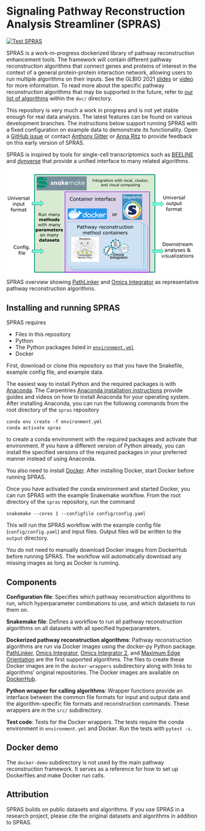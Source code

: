 # Signaling Pathway Reconstruction Analysis Streamliner (SPRAS)
[![Test SPRAS](https://github.com/Reed-CompBio/spras/actions/workflows/test-spras.yml/badge.svg)](https://github.com/Reed-CompBio/spras/actions/workflows/test-spras.yml)

SPRAS is a work-in-progress dockerized library of pathway reconstruction enhancement tools.
The framework will contain different pathway reconstruction algorithms that connect genes and proteins of interest in the context of a general protein-protein interaction network, allowing users to run multiple algorithms on their inputs.
See the GLBIO 2021 [slides](https://doi.org/10.6084/m9.figshare.14551476) or [video](https://www.youtube.com/watch?v=nU8EARwMqdM&list=PLmX8XnLr6zeHlqhhxDy4fA5o65Q6m76KX&index=19) for more information.
To read more about the specific pathway reconstruction algorithms that may be supported in the future, refer to [our list of algorithms](doc/) within the `doc/` directory.

This repository is very much a work in progress and is not yet stable enough for real data analysis.
The latest features can be found on various development branches.
The instructions below support running SPRAS with a fixed configuration on example data to demonstrate its functionality.
Open a [GitHub issue](https://github.com/Reed-CompBio/spras/issues) or contact [Anthony Gitter](https://www.biostat.wisc.edu/~gitter/) or [Anna Ritz](https://www.reed.edu/biology/ritz/) to provide feedback on this early version of SPRAS.

SPRAS is inspired by tools for single-cell transcriptomics such as [BEELINE](https://github.com/Murali-group/Beeline) and [dynverse](https://github.com/dynverse) that provide a unified interface to many related algorithms.

![SPRAS overview](doc/spras-overview.png)  
SPRAS overview showing [PathLinker](https://github.com/Murali-group/PathLinker) and [Omics Integrator](https://github.com/fraenkel-lab/OmicsIntegrator) as representative pathway reconstruction algorithms.

## Installing and running SPRAS
SPRAS requires
- Files in this repository
- Python
- The Python packages listed in [`environment.yml`](environment.yml)
- Docker

First, download or clone this repository so that you have the Snakefile, example config file, and example data.

The easiest way to install Python and the required packages is with [Anaconda](https://www.anaconda.com/download/).
The Carpentries [Anaconda installation instructions](https://carpentries.github.io/workshop-template/#python) provide guides and videos on how to install Anaconda for your operating system.
After installing Anaconda, you can run the following commands from the root directory of the `spras` repository
```
conda env create -f environment.yml
conda activate spras
```
to create a conda environment with the required packages and activate that environment.
If you have a different version of Python already, you can install the specified versions of the required packages in your preferred manner instead of using Anaconda.

You also need to install [Docker](https://docs.docker.com/get-docker/).
After installing Docker, start Docker before running SPRAS.

Once you have activated the conda environment and started Docker, you can run SPRAS with the example Snakemake workflow.
From the root directory of the `spras` repository, run the command
```
snakemake --cores 1 --configfile config/config.yaml
```
This will run the SPRAS workflow with the example config file (`config/config.yaml`) and input files.
Output files will be written to the `output` directory.

You do not need to manually download Docker images from DockerHub before running SPRAS.
The workflow will automatically download any missing images as long as Docker is running.

## Components
**Configuration file**: Specifies which pathway reconstruction algorithms to run, which hyperparameter combinations to use, and which datasets to run them on.

**Snakemake file**: Defines a workflow to run all pathway reconstruction algorithms on all datasets with all specified hyperparameters.

**Dockerized pathway reconstruction algorithms**: Pathway reconstruction algorithms are run via Docker images using the docker-py Python package.
[PathLinker](https://github.com/Murali-group/PathLinker), [Omics Integrator](https://github.com/fraenkel-lab/OmicsIntegrator), [Omics Integrator 2](https://github.com/fraenkel-lab/OmicsIntegrator2), and [Maximum Edge Orientation](https://github.com/agitter/meo/) are the first supported algorithms.
The files to create these Docker images are in the `docker-wrappers` subdirectory along with links to algorithms' original repositories.
The Docker images are available on [DockerHub](https://hub.docker.com/orgs/reedcompbio).

**Python wrapper for calling algorithms**: Wrapper functions provide an interface between the common file formats for input and output data and the algorithm-specific file formats and reconstruction commands.
These wrappers are in the `src/` subdirectory.

**Test code**: Tests for the Docker wrappers.
The tests require the conda environment in `environment.yml` and Docker.
Run the tests with `pytest -s`.

## Docker demo
The `docker-demo` subdirectory is not used by the main pathway reconstruction framework.
It serves as a reference for how to set up Dockerfiles and make Docker run calls.

## Attribution
SPRAS builds on public datasets and algorithms.
If you use SPRAS in a research project, please cite the original datasets and algorithms in addition to SPRAS.
